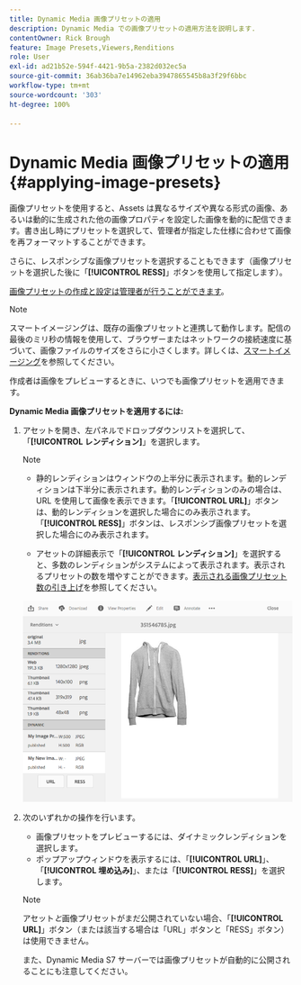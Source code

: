 ```yaml
---
title: Dynamic Media 画像プリセットの適用
description: Dynamic Media での画像プリセットの適用方法を説明します.
contentOwner: Rick Brough
feature: Image Presets,Viewers,Renditions
role: User
exl-id: ad21b52e-594f-4421-9b5a-2382d032ec5a
source-git-commit: 36ab36ba7e14962eba3947865545b8a3f29f6bbc
workflow-type: tm+mt
source-wordcount: '303'
ht-degree: 100%

---
```


# Dynamic Media 画像プリセットの適用 {#applying-image-presets}

画像プリセットを使用すると、Assets は異なるサイズや異なる形式の画像、あるいは動的に生成された他の画像プロパティを設定した画像を動的に配信できます。書き出し時にプリセットを選択して、管理者が指定した仕様に合わせて画像を再フォーマットすることができます。

さらに、レスポンシブな画像プリセットを選択することもできます（画像プリセットを選択した後に「**[!UICONTROL RESS]**」ボタンを使用して指定します）。

[画像プリセットの作成と設定は管理者が行うことができます](managing-image-presets.md)。

>[!NOTE]
>
>スマートイメージングは、既存の画像プリセットと連携して動作します。配信の最後のミリ秒の情報を使用して、ブラウザーまたはネットワークの接続速度に基づいて、画像ファイルのサイズをさらに小さくします。詳しくは、[スマートイメージング](imaging-faq.md)を参照してください。

作成者は画像をプレビューするときに、いつでも画像プリセットを適用できます。

**Dynamic Media 画像プリセットを適用するには:**

1. アセットを開き、左パネルでドロップダウンリストを選択して、「**[!UICONTROL レンディション]**」を選択します。

   >[!NOTE]
   >
   >* 静的レンディションはウィンドウの上半分に表示されます。動的レンディションは下半分に表示されます。動的レンディションのみの場合は、URL を使用して画像を表示できます。「**[!UICONTROL URL]**」ボタンは、動的レンディションを選択した場合にのみ表示されます。「**[!UICONTROL RESS]**」ボタンは、レスポンシブ画像プリセットを選択した場合にのみ表示されます。
   >
   >* アセットの詳細表示で「**[!UICONTROL レンディション]**」を選択すると、多数のレンディションがシステムによって表示されます。表示されるプリセットの数を増やすことができます。[表示される画像プリセット数の引き上げ](managing-image-presets.md#increasing-or-decreasing-the-number-of-image-presets-that-display)を参照してください。

   ![chlimage_1-208](assets/chlimage_1-208.png)

1. 次のいずれかの操作を行います。

   * 画像プリセットをプレビューするには、ダイナミックレンディションを選択します。
   * ポップアップウィンドウを表示するには、「**[!UICONTROL URL]**」、「**[!UICONTROL 埋め込み]**」、または「**[!UICONTROL RESS]**」を選択します。

   >[!NOTE]
   >
   >アセット&#x200B;*と*&#x200B;画像プリセットがまだ公開されていない場合、「**[!UICONTROL URL]**」ボタン（または該当する場合は「URL」ボタンと「RESS」ボタン）は使用できません。
   >
   >また、Dynamic Media S7 サーバーでは画像プリセットが自動的に公開されることにも注意してください。
